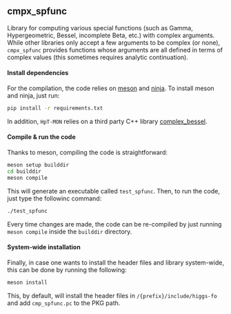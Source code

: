 ## cmpx_spfunc
Library for computing various special functions (such as Gamma, Hypergeometric, Bessel, 
incomplete Beta, etc.) with complex arguments. While other libraries only accept a few 
arguments to be complex (or none), `cmpx_spfunc` provides functions whose arguments are
all defined in terms of complex values (this sometimes requires analytic continuation).

#### Install dependencies

For the compilation, the code relies on [meson](https://mesonbuild.com/)
and [ninja](https://ninja-build.org/). To install meson and ninja, just run: 
```bash
pip install -r requirements.txt
```

In addition, `HpT-MON` relies on a third party C++ library
[complex_bessel](https://blog.joey-dumont.ca/complex_bessel/).

#### Compile & run the code

Thanks to meson, compiling the code is straightforward:
```bash
meson setup builddir
cd builddir
meson compile
```

This will generate an executable called `test_spfunc`. Then, to run the code,
just type the followinc command:
```bash
./test_spfunc
```

Every time changes are made, the code can be re-compiled by just running `meson compile`
inside the `builddir` directory.


#### System-wide installation

Finally, in case one wants to install the header files and library system-wide, this
can be done by running the following:
```bash
meson install
```
This, by default, will install the header files in `/{prefix}/include/higgs-fo` and
add `cmp_spfunc.pc` to the PKG path.
